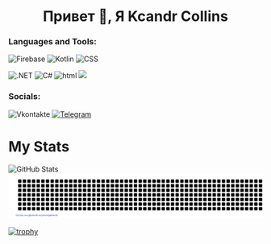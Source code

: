 <h1 align="center">Привет 👋, Я Kcandr Collins</h1>

### Languages and Tools:
![Firebase](https://img.shields.io/badge/-Firebase-orange?style=for-the-badge&logo=firebase&logoColor=F8C52C)
![Kotlin](https://img.shields.io/badge/-Kotlin-blue?style=for-the-badge&logo=kotlin&logoColor=purple)
![CSS](https://img.shields.io/badge/-Css-white?style=for-the-badge&logo=CSS&logoColor=Green)

![.NET](https://img.shields.io/badge/-.NET-purple?style=for-the-badge&logo=.NET&logoColor=white)
![C#](https://img.shields.io/badge/-C_Sharp-white?style=for-the-badge&logo=CSharp&logoColor=purple)
![html](https://img.shields.io/badge/-Html-E34F26?style=for-the-badge&logo=HTML&logoColor=#E34F26)
<img src="https://img.shields.io/badge/-Python-FFA500?style=for-the-badge&logo=python&logoColor=white">

### Socials:
![Vkontakte](https://img.shields.io/badge/-Vkontakte-090909?style=for-the-badge&logo=Vk&logoColor=4F7DB3)
[![Telegram](https://img.shields.io/badge/-Telegram-090909?style=for-the-badge&logo=telegram&logoColor=27A0D9)](https://t.me/nikolaev2710)
# My Stats

![GitHub Stats](https://github-readme-stats.vercel.app/api?username=SlavaNik16&theme=synthwave)
![GitHub Stats](gitartwork.svg)

[![trophy](https://github-profile-trophy.vercel.app/?username=SlavaNik16)](https://github.com/ryo-ma/github-profile-trophy)
